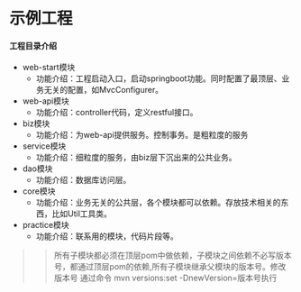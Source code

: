 # 示例工程
#### 工程目录介绍
* web-start模块
  * 功能介绍：工程启动入口，启动springboot功能。同时配置了最顶层、业务无关的配置，如MvcConfigurer。
* web-api模块
  * 功能介绍：controller代码，定义restful接口。
* biz模块
   * 功能介绍：为web-api提供服务。控制事务。是粗粒度的服务
* service模块
  * 功能介绍：细粒度的服务，由biz层下沉出来的公共业务。
* dao模块
  * 功能介绍：数据库访问层。
* core模块  
  * 功能介绍：业务无关的公共层，各个模块都可以依赖。存放技术相关的东西，比如Util工具类。
* practice模块  
  * 功能介绍：联系用的模块，代码片段等。
  
 >> 所有子模块都必须在顶层pom中做依赖，子模块之间依赖不必写版本号，都通过顶层pom的依赖,所有子模块继承父模块的版本号。修改版本号
>通过命令 mvn versions:set -DnewVersion=版本号执行
  
 